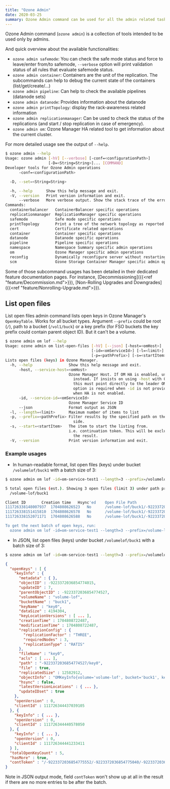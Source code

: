 ```yaml
---
title: "Ozone Admin"
date: 2020-03-25
summary: Ozone Admin command can be used for all the admin related tasks.
---
```

<!---
  Licensed to the Apache Software Foundation (ASF) under one or more
  contributor license agreements.  See the NOTICE file distributed with
  this work for additional information regarding copyright ownership.
  The ASF licenses this file to You under the Apache License, Version 2.0
  (the "License"); you may not use this file except in compliance with
  the License.  You may obtain a copy of the License at

      http://www.apache.org/licenses/LICENSE-2.0

  Unless required by applicable law or agreed to in writing, software
  distributed under the License is distributed on an "AS IS" BASIS,
  WITHOUT WARRANTIES OR CONDITIONS OF ANY KIND, either express or implied.
  See the License for the specific language governing permissions and
  limitations under the License.
-->

Ozone Admin command (`ozone admin`) is a collection of tools intended to be used only by admins.

And quick overview about the available functionalities:

 * `ozone admin safemode`: You can check the safe mode status and force to leave/enter from/to safemode,  `--verbose` option will print validation status of all rules that evaluate safemode status.
 * `ozone admin container`: Containers are the unit of the replication. The subcommands can help to debug the current state of the containers (list/get/create/...)
 * `ozone admin pipeline`: Can help to check the available pipelines (datanode sets)
 * `ozone admin datanode`: Provides information about the datanode
 * `ozone admin printTopology`: display the rack-awareness related information
 * `ozone admin replicationmanager`: Can be used to check the status of the replications (and start / stop replication in case of emergency).
 * `ozone admin om`: Ozone Manager HA related tool to get information about the current cluster.

For more detailed usage see the output of `--help`.

```bash
$ ozone admin --help
Usage: ozone admin [-hV] [--verbose] [-conf=<configurationPath>]
                   [-D=<String=String>]... [COMMAND]
Developer tools for Ozone Admin operations
      -conf=<configurationPath>

  -D, --set=<String=String>

  -h, --help      Show this help message and exit.
  -V, --version   Print version information and exit.
      --verbose   More verbose output. Show the stack trace of the errors.
Commands:
  containerbalancer   ContainerBalancer specific operations
  replicationmanager  ReplicationManager specific operations
  safemode            Safe mode specific operations
  printTopology       Print a tree of the network topology as reported by SCM
  cert                Certificate related operations
  container           Container specific operations
  datanode            Datanode specific operations
  pipeline            Pipeline specific operations
  namespace           Namespace Summary specific admin operations
  om                  Ozone Manager specific admin operations
  reconfig            Dynamically reconfigure server without restarting it
  scm                 Ozone Storage Container Manager specific admin operations
```

Some of those subcommand usages has been detailed in their dedicated feature documentation pages. For instance, [Decommissioning]({{<ref "feature/Decommission.md">}}), [Non-Rolling Upgrades and Downgrades]({{<ref "feature/Nonrolling-Upgrade.md">}}).


## List open files

List open files admin command lists open keys in Ozone Manager's `OpenKeyTable`.
Works for all bucket types.
Argument `--prefix` could be root (`/`), path to a bucket (`/vol1/buck`) or a key prefix (for FSO buckets the key prefix could contain parent object ID). But it can't be a volume.

```bash
$ ozone admin om lof --help
Usage: ozone admin om list-open-files [-hV] [--json] [-host=<omHost>]
                                      [-id=<omServiceId>] [-l=<limit>]
                                      [-p=<pathPrefix>] [-s=<startItem>]
Lists open files (keys) in Ozone Manager.
  -h, --help                Show this help message and exit.
      -host, --service-host=<omHost>
                            Ozone Manager Host. If OM HA is enabled, use -id
                              instead. If insists on using -host with OM HA,
                              this must point directly to the leader OM. This
                              option is required when -id is not provided or
                              when HA is not enabled.
      -id, --service-id=<omServiceId>
                            Ozone Manager Service ID
      --json                Format output as JSON
  -l, --length=<limit>      Maximum number of items to list
  -p, --prefix=<pathPrefix> Filter results by the specified path on the server
                              side.
  -s, --start=<startItem>   The item to start the listing from.
                            i.e. continuation token. This will be excluded from
                              the result.
  -V, --version             Print version information and exit.
```

### Example usages

- In human-readable format, list open files (keys) under bucket `/volumelof/buck1` with a batch size of 3:

```bash
$ ozone admin om lof -id=om-service-test1 --length=3 --prefix=/volumelof/buck1
```

```bash
5 total open files (est.). Showing 3 open files (limit 3) under path prefix:
  /volume-lof/buck1

Client ID		Creation time	Hsync'ed	Open File Path
111726338148007937	1704808626523	No		/volume-lof/buck1/-9223372036854774527/key0
111726338151415810	1704808626578	No		/volume-lof/buck1/-9223372036854774527/key1
111726338152071171	1704808626588	No		/volume-lof/buck1/-9223372036854774527/key2

To get the next batch of open keys, run:
  ozone admin om lof -id=om-service-test1 --length=3 --prefix=/volume-lof/buck1 --start=/-9223372036854775552/-9223372036854775040/-9223372036854774527/key2/111726338152071171
```

- In JSON, list open files (keys) under bucket `/volumelof/buck1` with a batch size of 3:

```bash
$ ozone admin om lof -id=om-service-test1 --length=3 --prefix=/volumelof/buck1 --json
```

```json
{
  "openKeys" : [ {
    "keyInfo" : {
      "metadata" : { },
      "objectID" : -9223372036854774015,
      "updateID" : 7,
      "parentObjectID" : -9223372036854774527,
      "volumeName" : "volume-lof",
      "bucketName" : "buck1",
      "keyName" : "key0",
      "dataSize" : 4194304,
      "keyLocationVersions" : [ ... ],
      "creationTime" : 1704808722487,
      "modificationTime" : 1704808722487,
      "replicationConfig" : {
        "replicationFactor" : "THREE",
        "requiredNodes" : 3,
        "replicationType" : "RATIS"
      },
      "fileName" : "key0",
      "acls" : [ ... ],
      "path" : "-9223372036854774527/key0",
      "file" : true,
      "replicatedSize" : 12582912,
      "objectInfo" : "OMKeyInfo{volume='volume-lof', bucket='buck1', key='key0', dataSize='4194304', creationTime='1704808722487', objectID='-9223372036854774015', parentID='-9223372036854774527', replication='RATIS/THREE', fileChecksum='null}",
      "hsync" : false,
      "latestVersionLocations" : { ... },
      "updateIDset" : true
    },
    "openVersion" : 0,
    "clientId" : 111726344437039105
  }, {
    "keyInfo" : { ... },
    "openVersion" : 0,
    "clientId" : 111726344440578050
  }, {
    "keyInfo" : { ... },
    "openVersion" : 0,
    "clientId" : 111726344441233411
  } ],
  "totalOpenKeyCount" : 5,
  "hasMore" : true,
  "contToken" : "/-9223372036854775552/-9223372036854775040/-9223372036854774527/key2/111726344441233411"
}
```

Note in JSON output mode, field `contToken` won't show up at all in the result if there are no more entries to be after the batch.
